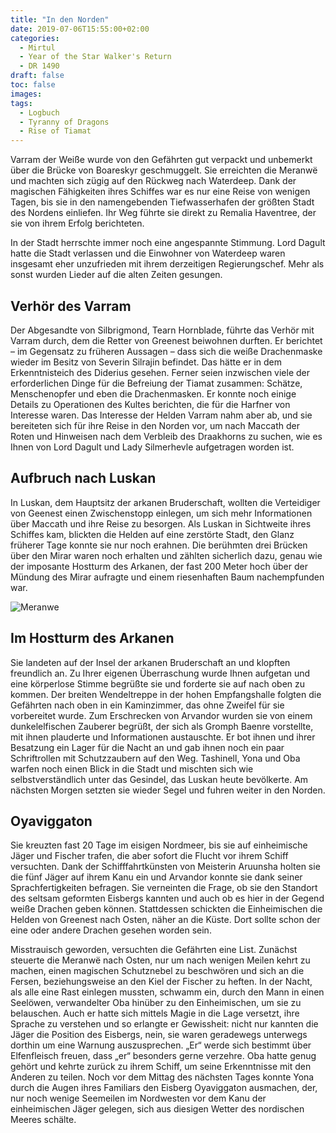 ```yaml
---
title: "In den Norden"
date: 2019-07-06T15:55:00+02:00
categories:
  - Mirtul
  - Year of the Star Walker's Return
  - DR 1490
draft: false
toc: false
images:
tags: 
  - Logbuch
  - Tyranny of Dragons
  - Rise of Tiamat
---
```


Varram der Weiße wurde von den Gefährten gut verpackt und unbemerkt über die Brücke von Boareskyr geschmuggelt. Sie erreichten die Meranwë und machten sich zügig auf den Rückweg nach Waterdeep. Dank der magischen Fähigkeiten ihres Schiffes war es nur eine Reise von wenigen Tagen, bis sie in den namengebenden Tiefwasserhafen der größten Stadt des Nordens einliefen. Ihr Weg führte sie direkt zu Remalia Haventree, der sie von ihrem Erfolg berichteten.

In der Stadt herrschte immer noch eine angespannte Stimmung. Lord Dagult hatte die Stadt verlassen und die Einwohner von Waterdeep waren insgesamt eher unzufrieden mit ihrem derzeitigen Regierungschef. Mehr als sonst wurden Lieder auf die alten Zeiten gesungen.

## Verhör des Varram

Der Abgesandte von Silbrigmond, Tearn Hornblade, führte das Verhör mit Varram durch, dem die Retter von Greenest beiwohnen durften. Er berichtet – im Gegensatz zu früheren Aussagen – dass sich die weiße Drachenmaske wieder im Besitz von Severin Silrajin befindet. Das hätte er in dem Erkenntnisteich des Diderius gesehen. Ferner seien inzwischen viele der erforderlichen Dinge für die Befreiung der Tiamat zusammen: Schätze, Menschenopfer und eben die Drachenmasken. Er konnte noch einige Details zu Operationen des Kultes berichten, die für die Harfner von Interesse waren. Das Interesse der Helden Varram nahm aber ab, und sie bereiteten sich für ihre Reise in den Norden vor, um nach Maccath der Roten und Hinweisen nach dem Verbleib des Draakhorns zu suchen, wie es Ihnen von Lord Dagult und Lady Silmerhevle aufgetragen worden ist.

## Aufbruch nach Luskan

In Luskan, dem Hauptsitz der arkanen Bruderschaft, wollten die Verteidiger von Geenest einen Zwischenstopp einlegen, um sich mehr Informationen über Maccath und ihre Reise zu besorgen. Als Luskan in Sichtweite ihres Schiffes kam, blickten die Helden auf eine zerstörte Stadt, den Glanz früherer Tage konnte sie nur noch erahnen. Die berühmten drei Brücken über den Mirar waren noch erhalten und zählten sicherlich dazu, genau wie der imposante Hostturm des Arkanen, der fast 200 Meter hoch über der Mündung des Mirar aufragte und einem riesenhaften Baum nachempfunden war. 

![Meranwe](https://i.imgur.com/SnezzP3.jpg)

## Im Hostturm des Arkanen

Sie landeten auf der Insel der arkanen Bruderschaft an und klopften freundlich an. Zu Ihrer eigenen Überraschung wurde Ihnen aufgetan und eine körperlose Stimme begrüßte sie und forderte sie auf nach oben zu kommen. Der breiten Wendeltreppe in der hohen Empfangshalle folgten die Gefährten nach oben in ein Kaminzimmer, das ohne Zweifel für sie vorbereitet wurde. Zum Erschrecken von Arvandor wurden sie von einem dunkelelfischen Zauberer begrüßt, der sich als Gromph Baenre vorstellte, mit ihnen plauderte und Informationen austauschte. Er bot ihnen und ihrer Besatzung ein Lager für die Nacht an und gab ihnen noch ein paar Schriftrollen mit Schutzzaubern auf den Weg. Tashinell, Yona und Oba warfen noch einen Blick in die Stadt und mischten sich wie selbstverständlich unter das Gesindel, das Luskan heute bevölkerte. Am nächsten Morgen setzten sie wieder Segel und fuhren weiter in den Norden.

## Oyaviggaton

Sie kreuzten fast 20 Tage im eisigen Nordmeer, bis sie auf einheimische Jäger und Fischer trafen, die aber sofort die Flucht vor ihrem Schiff versuchten. Dank der Schifffahrtkünsten von Meisterin Aruunsha holten sie die fünf Jäger auf ihrem Kanu ein und Arvandor konnte sie dank seiner Sprachfertigkeiten befragen. Sie verneinten die Frage, ob sie den Standort des seltsam geformten Eisbergs kannten und auch ob es hier in der Gegend weiße Drachen geben können. Stattdessen schickten die Einheimischen die Helden von Greenest nach Osten, näher an die Küste. Dort sollte schon der eine oder andere Drachen gesehen worden sein.

Misstrauisch geworden, versuchten die Gefährten eine List. Zunächst steuerte die Meranwë nach Osten, nur um nach wenigen Meilen kehrt zu machen, einen magischen Schutznebel zu beschwören und sich an die Fersen, beziehungsweise an den Kiel der Fischer zu heften. In der Nacht, als alle eine Rast einlegen mussten, schwamm ein, durch den Mann in einen Seelöwen, verwandelter Oba hinüber zu den Einheimischen, um sie zu belauschen. Auch er hatte sich mittels Magie in die Lage versetzt, ihre Sprache zu verstehen und so erlangte er Gewissheit: nicht nur kannten die Jäger die Position des Eisbergs, nein, sie waren geradewegs unterwegs dorthin um eine Warnung auszusprechen. „Er“ werde sich bestimmt über Elfenfleisch freuen, dass „er“ besonders gerne verzehre. Oba hatte genug gehört und kehrte zurück zu ihrem Schiff, um seine Erkenntnisse mit den Anderen zu teilen. Noch vor dem Mittag des nächsten Tages konnte Yona durch die Augen ihres Familiars den Eisberg Oyaviggaton ausmachen, der, nur noch wenige Seemeilen im Nordwesten vor dem Kanu der einheimischen Jäger gelegen, sich aus diesigen Wetter des nordischen Meeres schälte.

